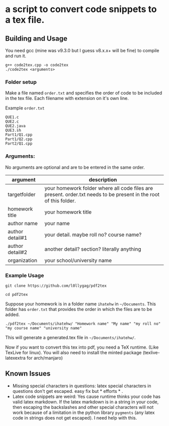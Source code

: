 # a script to convert code snippets to a tex file.

## Building and Usage

You need gcc (mine was v9.3.0 but I guess v8.x.x+ will be fine) to compile and run it.
 
```
g++ code2tex.cpp -o code2tex
./code2tex <arguments>
```

### Folder setup
Make a file named `order.txt` and specifies the order of code to be included in the tex file. Each filename with extension on it's own line.

Example `order.txt`
```
QUE1.c
QUE2.c
QUE2.java
QUE3.sh
Part1/Q1.cpp
Part1/Q2.cpp
Part2/Q1.cpp
```

### Arguments:

No arguments are optional and are to be entered in the same order.

| argument        | description |
|-----------------|-------------|
| targetfolder    | your homework folder where all code files are present. order.txt needs to be present in the root of this folder. |
| homework title  | your homework title |
| author name     | your name |
| author detail#1 | your detail. maybe roll no? course name? |
| author detail#2 | another detail? section? literally anything |
| organization    | your school/university name |

### Example Usage

```
git clone https://github.com/l0llygag/pdf2tex
```
```
cd pdf2tex
```
Suppose your homework is in a folder name `ihatehw` in `~/Documents`. This folder has `order.txt` that provides the order in which the files are to be added.
```
./pdf2tex ~/Documents/ihatehw/ "Homework name" "My name" "my roll no" "my course name" "university name"
```
This will generate a generated.tex file in `~/Documents/ihatehw/`.

Now if you want to convert this tex into pdf, you need a TeX runtime. (Like TexLive for linux). You will also need to install the minted package (texlive-latexextra for arch/manjaro)

## Known Issues

- Missing special characters in questions: latex special characters in questions don't get escaped. easy fix but * efforts * .
- Latex code snippets are weird: Yes cause runtime thinks your code has valid latex markdown. If the latex markdown is in a string in your code, then escaping the backslashes and other special characters will not work because of a limitation in the python library `pygments` (any latex code in strings does not get escaped). I need help with this.
